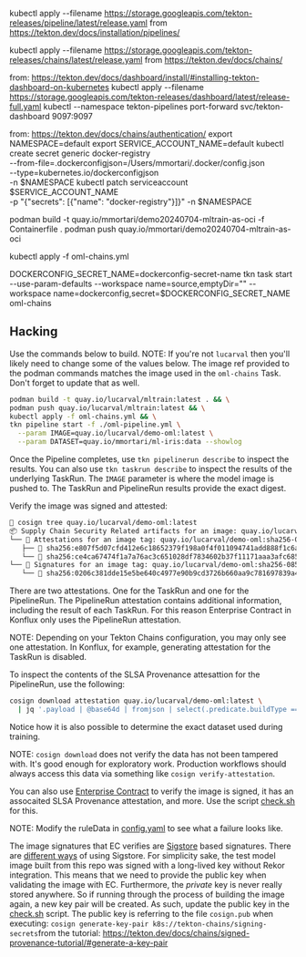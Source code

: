 kubectl apply --filename https://storage.googleapis.com/tekton-releases/pipeline/latest/release.yaml
from https://tekton.dev/docs/installation/pipelines/

kubectl apply --filename https://storage.googleapis.com/tekton-releases/chains/latest/release.yaml
from https://tekton.dev/docs/chains/

from: https://tekton.dev/docs/dashboard/install/#installing-tekton-dashboard-on-kubernetes
kubectl apply --filename https://storage.googleapis.com/tekton-releases/dashboard/latest/release-full.yaml
kubectl --namespace tekton-pipelines port-forward svc/tekton-dashboard 9097:9097

from: https://tekton.dev/docs/chains/authentication/
export NAMESPACE=default
export SERVICE_ACCOUNT_NAME=default
kubectl create secret generic docker-registry \
    --from-file=.dockerconfigjson=/Users/mmortari/.docker/config.json \
    --type=kubernetes.io/dockerconfigjson \
    -n $NAMESPACE
kubectl patch serviceaccount $SERVICE_ACCOUNT_NAME \
  -p "{\"secrets\": [{\"name\": \"docker-registry\"}]}" -n $NAMESPACE

podman build -t quay.io/mmortari/demo20240704-mltrain-as-oci -f Containerfile .
podman push quay.io/mmortari/demo20240704-mltrain-as-oci

kubectl apply -f oml-chains.yml

DOCKERCONFIG_SECRET_NAME=dockerconfig-secret-name
tkn task start --use-param-defaults --workspace name=source,emptyDir="" --workspace name=dockerconfig,secret=$DOCKERCONFIG_SECRET_NAME oml-chains

## Hacking

Use the commands below to build. NOTE: If you're not `lucarval` then you'll likely need to change
some of the values below. The image ref provided to the podman commands matches the image used in
the `oml-chains` Task. Don't forget to update that as well.

```bash
podman build -t quay.io/lucarval/mltrain:latest . && \
podman push quay.io/lucarval/mltrain:latest && \
kubectl apply -f oml-chains.yml && \
tkn pipeline start -f ./oml-pipeline.yml \
  --param IMAGE=quay.io/lucarval/demo-oml:latest \
  --param DATASET=quay.io/mmortari/ml-iris:data --showlog
```

Once the Pipeline completes, use `tkn pipelinerun describe` to inspect the results. You can also use
`tkn taskrun describe` to inspect the results of the underlying TaskRun. The `IMAGE` parameter is
where the model image is pushed to. The TaskRun and PipelineRun results provide the exact digest.

Verify the image was signed and attested:

```bash
🐚 cosign tree quay.io/lucarval/demo-oml:latest
📦 Supply Chain Security Related artifacts for an image: quay.io/lucarval/demo-oml:latest
└── 💾 Attestations for an image tag: quay.io/lucarval/demo-oml:sha256-085f8f536cdbc1befdb80e99378dee6cc1cdb651c4db10e07b7bc9e887bc4773.att
   ├── 🍒 sha256:e807f5d07cfd412e6c18652379f198a0f4f011094741add888f1c6a0705a6178
   └── 🍒 sha256:ce4ca67474f1a7a76ac3c651028df7834602b37f11171aaa3afc685d185e56c4
└── 🔐 Signatures for an image tag: quay.io/lucarval/demo-oml:sha256-085f8f536cdbc1befdb80e99378dee6cc1cdb651c4db10e07b7bc9e887bc4773.sig
   └── 🍒 sha256:0206c381dde15e5be640c4977e90b9cd3726b660aa9c781697839a4f034777a8
```

There are two attestations. One for the TaskRun and one for the PipelineRun. The PipelineRun
attestation contains additional information, including the result of each TaskRun. For this reason
Enterprise Contract in Konflux only uses the PipelineRun attestation.

NOTE: Depending on your Tekton Chains configuration, you may only see one attestation. In Konflux,
for example, generating attestation for the TaskRun is disabled.

To inspect the contents of the SLSA Provenance attesattion for the PipelineRun, use the following:

```bash
cosign download attestation quay.io/lucarval/demo-oml:latest \
  | jq '.payload | @base64d | fromjson | select(.predicate.buildType == "tekton.dev/v1beta1/PipelineRun")'
```

Notice how it is also possible to determine the exact dataset used during training.

NOTE: `cosign download` does not verify the data has not been tampered with. It's good enough for
exploratory work. Production workflows should always access this data via something like
`cosign verify-attestation`.

You can also use [Enterprise Contract](https://enterprisecontract.dev/) to verify the image is
signed, it has an assocaited SLSA Provenance attestation, and more. Use the script
[check.sh](policy/check.sh) for this.

NOTE: Modify the ruleData in [config.yaml](policy/config.yaml) to see what a failure looks like.

The image signatures that EC verifies are [Sigstore](https://www.sigstore.dev/) based signatures.
There are [different ways](https://blog.sigstore.dev/adopting-sigstore-incrementally-1b56a69b8c15/)
of using Sigstore. For simplicity sake, the test model image built from this repo was signed with a
long-lived key without Rekor integration. This means that we need to provide the public key when
validating the image with EC. Furthermore, the *private* key is never really stored anywhere. So if
running through the process of building the image again, a new key pair will be created. As such,
update the public key in the [check.sh](policy/check.sh) script. The public key is referring to the
file `cosign.pub` when executing: `cosign generate-key-pair k8s://tekton-chains/signing-secrets`from
the tutorial: <https://tekton.dev/docs/chains/signed-provenance-tutorial/#generate-a-key-pair>
